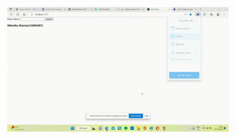 ![text](https://github.com/Niharikasharma707/Welcome-Assign/blob/master/src/scrnli_19_1_2023_4-42-41%20pm.gif)
